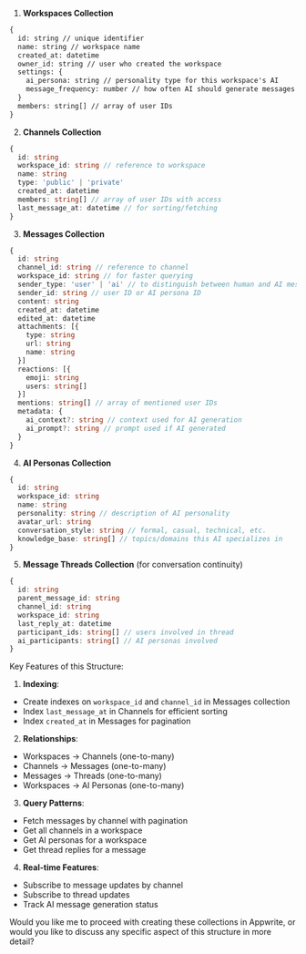 
1. **Workspaces Collection**
```typescript:chattie/structure/db.md
{
  id: string // unique identifier
  name: string // workspace name
  created_at: datetime
  owner_id: string // user who created the workspace
  settings: {
    ai_persona: string // personality type for this workspace's AI
    message_frequency: number // how often AI should generate messages
  }
  members: string[] // array of user IDs
}
```

2. **Channels Collection**
```typescript
{
  id: string
  workspace_id: string // reference to workspace
  name: string
  type: 'public' | 'private'
  created_at: datetime
  members: string[] // array of user IDs with access
  last_message_at: datetime // for sorting/fetching
}
```

3. **Messages Collection**
```typescript
{
  id: string
  channel_id: string // reference to channel
  workspace_id: string // for faster querying
  sender_type: 'user' | 'ai' // to distinguish between human and AI messages
  sender_id: string // user ID or AI persona ID
  content: string
  created_at: datetime
  edited_at: datetime
  attachments: [{
    type: string
    url: string
    name: string
  }]
  reactions: [{
    emoji: string
    users: string[]
  }]
  mentions: string[] // array of mentioned user IDs
  metadata: {
    ai_context?: string // context used for AI generation
    ai_prompt?: string // prompt used if AI generated
  }
}
```

4. **AI Personas Collection**
```typescript
{
  id: string
  workspace_id: string
  name: string
  personality: string // description of AI personality
  avatar_url: string
  conversation_style: string // formal, casual, technical, etc.
  knowledge_base: string[] // topics/domains this AI specializes in
}
```

5. **Message Threads Collection** (for conversation continuity)
```typescript
{
  id: string
  parent_message_id: string
  channel_id: string
  workspace_id: string
  last_reply_at: datetime
  participant_ids: string[] // users involved in thread
  ai_participants: string[] // AI personas involved
}
```

Key Features of this Structure:

1. **Indexing**:
- Create indexes on `workspace_id` and `channel_id` in Messages collection
- Index `last_message_at` in Channels for efficient sorting
- Index `created_at` in Messages for pagination

2. **Relationships**:
- Workspaces → Channels (one-to-many)
- Channels → Messages (one-to-many)
- Messages → Threads (one-to-many)
- Workspaces → AI Personas (one-to-many)

3. **Query Patterns**:
- Fetch messages by channel with pagination
- Get all channels in a workspace
- Get AI personas for a workspace
- Get thread replies for a message

4. **Real-time Features**:
- Subscribe to message updates by channel
- Subscribe to thread updates
- Track AI message generation status

Would you like me to proceed with creating these collections in Appwrite, or would you like to discuss any specific aspect of this structure in more detail?
